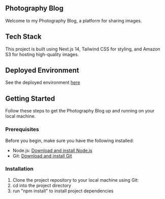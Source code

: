 ## Photography Blog
Welcome to my Photography Blog, a platform for sharing images.

## Tech Stack
This project is built using Next.js 14, Tailwind CSS for styling, and Amazon S3 for hosting high-quality images.

## Deployed Environment
See the deployed environment [here](https://photography-mjrfr7cr2-joe-lindie.vercel.app/)

## Getting Started
Follow these steps to get the Photography Blog up and running on your local machine.

### Prerequisites
Before you begin, make sure you have the following installed:

- Node.js: [Download and install Node.js](https://nodejs.org/)
- Git: [Download and install Git](https://git-scm.com/)

### Installation
1. Clone the project repository to your local machine using Git:
2. cd into the project directory
3. run "npm install" to install project dependencies
